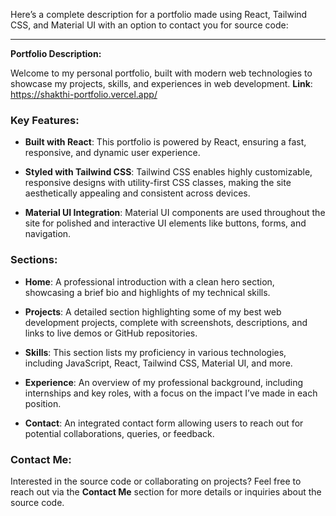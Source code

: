 Here’s a complete description for a portfolio made using React, Tailwind CSS, and Material UI with an option to contact you for source code:

---
**Portfolio Description:**

Welcome to my personal portfolio, built with modern web technologies to showcase my projects, skills, and experiences in web development.
**Link**: https://shakthi-portfolio.vercel.app/ 

### Key Features:

- **Built with React**: This portfolio is powered by React, ensuring a fast, responsive, and dynamic user experience.
  
- **Styled with Tailwind CSS**: Tailwind CSS enables highly customizable, responsive designs with utility-first CSS classes, making the site aesthetically appealing and consistent across devices.
  
- **Material UI Integration**: Material UI components are used throughout the site for polished and interactive UI elements like buttons, forms, and navigation.

### Sections:

- **Home**: A professional introduction with a clean hero section, showcasing a brief bio and highlights of my technical skills.
  
- **Projects**: A detailed section highlighting some of my best web development projects, complete with screenshots, descriptions, and links to live demos or GitHub repositories.
  
- **Skills**: This section lists my proficiency in various technologies, including JavaScript, React, Tailwind CSS, Material UI, and more.
  
- **Experience**: An overview of my professional background, including internships and key roles, with a focus on the impact I’ve made in each position.
  
- **Contact**: An integrated contact form allowing users to reach out for potential collaborations, queries, or feedback.

### Contact Me:

Interested in the source code or collaborating on projects? Feel free to reach out via the **Contact Me** section for more details or inquiries about the source code.

